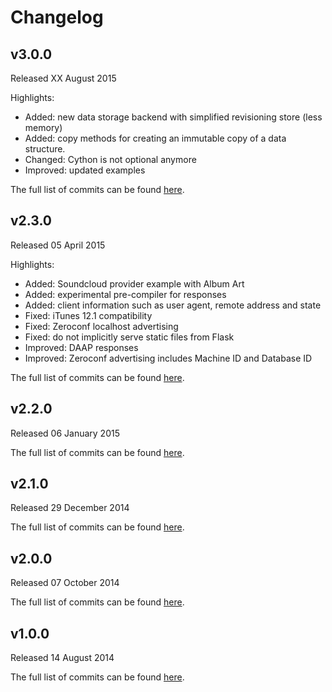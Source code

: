 # Changelog

## v3.0.0
Released XX August 2015

Highlights:
* Added: new data storage backend with simplified revisioning store (less memory)
* Added: copy methods for creating an immutable copy of a data structure.
* Changed: Cython is not optional anymore
* Improved: updated examples

The full list of commits can be found [here](https://github.com/basilfx/flask-daapserver/compare/v2.3.0...v3.0.0).

## v2.3.0
Released 05 April 2015

Highlights:
* Added: Soundcloud provider example with Album Art
* Added: experimental pre-compiler for responses
* Added: client information such as user agent, remote address and state
* Fixed: iTunes 12.1 compatibility
* Fixed: Zeroconf localhost advertising
* Fixed: do not implicitly serve static files from Flask
* Improved: DAAP responses
* Improved: Zeroconf advertising includes Machine ID and Database ID

The full list of commits can be found [here](https://github.com/basilfx/flask-daapserver/compare/v2.2.0...v2.3.0).

## v2.2.0
Released 06 January 2015

The full list of commits can be found [here](https://github.com/basilfx/flask-daapserver/compare/v2.1.0...v2.2.0).

## v2.1.0
Released 29 December 2014

The full list of commits can be found [here](https://github.com/basilfx/flask-daapserver/compare/v2.0.0...v2.1.0).

## v2.0.0
Released 07 October 2014

The full list of commits can be found [here](https://github.com/basilfx/flask-daapserver/compare/v1.0.0...v2.0.0).

## v1.0.0
Released 14 August 2014

The full list of commits can be found [here](https://github.com/basilfx/flask-daapserver/compare/474690f7e3dc272d5e6883a0053ac998fab5b7fd...v1.0.0).
